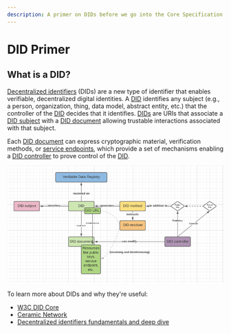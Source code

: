 ```yaml
---
description: A primer on DIDs before we go into the Core Specification of GeoDIDs
---
```


# DID Primer

## What is a DID?

[Decentralized identifiers](https://www.w3.org/TR/did-core/#dfn-decentralized-identifiers) (DIDs) are a new type of identifier that enables verifiable, decentralized digital identities. A [DID](https://www.w3.org/TR/did-core/#dfn-decentralized-identifiers) identifies any subject (e.g., a person, organization, thing, data model, abstract entity, etc.) that the controller of the [DID](https://www.w3.org/TR/did-core/#dfn-decentralized-identifiers) decides that it identifies. [DIDs](https://www.w3.org/TR/did-core/#dfn-decentralized-identifiers) are URIs that associate a [DID subject](https://www.w3.org/TR/did-core/#dfn-did-subjects) with a [DID document](https://www.w3.org/TR/did-core/#dfn-did-documents) allowing trustable interactions associated with that subject.

Each [DID document](https://www.w3.org/TR/did-core/#dfn-did-documents) can express cryptographic material, verification methods, or [service endpoints](https://www.w3.org/TR/did-core/#dfn-service-endpoints), which provide a set of mechanisms enabling a [DID controller](https://www.w3.org/TR/did-core/#dfn-did-controllers) to prove control of the [DID](https://www.w3.org/TR/did-core/#dfn-decentralized-identifiers).

![Figure 1: The basic architecture of the DID ](../../.gitbook/assets/screen-shot-2021-01-10-at-10.40.34-am.png)

To learn more about DIDs and why they're useful:

* [W3C DID Core](https://w3c.github.io/did-core/)
* [Ceramic Network](https://ceramic.network)
* [Decentralized identifiers fundamentals and deep dive](https://www.youtube.com/watch?v=SHuRRaOBMz4)
